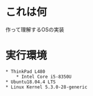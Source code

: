 
# これは何
作って理解するOSの実装

# 実行環境
    * ThinkPad L480
        * Intel Core i5-8350U
    * Ubuntu18.04.4 LTS
    * Linux Kernel 5.3.0-28-generic


